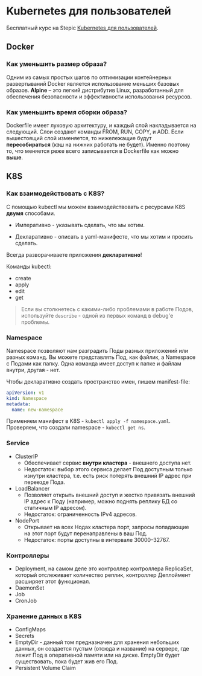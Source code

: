 # Kubernetes для пользователей

Бесплатный курс на Stepic [Kubernetes для пользователей](https://stepik.org/course/99188/syllabus).

## Docker

### Как уменьшить размер образа?
Одним из самых простых шагов по оптимизации контейнерных развертываний Docker является использование меньших базовых образов. **Alpine** – это легкий дистрибутив Linux, разработанный для обеспечения безопасности и эффективности использования ресурсов.

### Как уменьшить время сборки образа?
Dockerfile имеет луковую архитектуру, и каждый слой накладывается на следующий. Слои создают команды FROM, RUN, COPY, и ADD. Если вышестоящий слой изменяется, то нижележащие будут **пересобираться** (кэш на нижних работать не будет). Именно поэтому то, что меняется реже всего записывается в Dockerfile как можно **выше**.

## K8S

### Как взаимодействовать с K8S?
С помощью kubectl мы можем взаимодействовать с ресурсами K8S **двумя** способами.

* Императивно - указывать сделать, что мы хотим.

* Декларативно - описать в yaml-манифесте, что мы хотим и просить сделать.

Всегда разворачиваете приложения **декларативно**!

Команды kubectl:
* create
* apply
* edit 
* get

> Если вы столкнетесь с какими-либо проблемами в работе Подов, используйте `describe` - одной из первых команд в debug'е проблемы.

### Namespace
Namespace позволяют нам разградить Поды разных приложений или разных команд. Вы можете представлять Под, как файлик, а Namespace с Подами как папку. Одна команда имеет доступ к папке и файлам внутри, другая - нет. 

Чтобы декларативно создать пространство имен, пишем manifest-file:

```yaml
apiVersion: v1
kind: Namespace
metadata:
  name: new-namespace
```

Применяем манифест в K8S - `kubectl apply -f namespace.yaml`.
Проверяем, что создали namespace - `kubectl get ns`.

### Service
* ClusterIP
    * Обеспечивает сервис **внутри кластера** - внешнего доступа нет.
    * Недостаток: выбор этого сервиса делает Под доступным только изнутри кластера, т.е. есть риск потерять внешний IP адрес при переезде Пода.
* LoadBalancer
    * Позволяет открыть внешний доступ и жестко привязать внешний IP адрес к Поду (например, можно поднять реплику БД со статичным IP адресом).
    *  Недостаток: ограниченность IPv4 адресов.
* NodePort
    * Открывает на всех Нодах кластера порт, запросы попадающие на этот порт будут перенаправлены в ваш Под.
    * Недостаток: порты доступны в интервале 30000–32767.

### Контроллеры
* Deployment, на самом деле это контроллер контроллера ReplicaSet, который отслеживает количество реплик, контроллер Деплоймент расширяет этот функционал.
* DaemonSet
* Job
* CronJob

### Хранение данных в K8S
* ConfigMaps
* Secrets
* EmptyDir - данный том предназначен для хранения небольших данных, он создается пустым (отсюда и название) на сервере, где лежит Под в оперативной памяти или на диске. EmptyDir будет существовать, пока будет жив его Под. 
* Persistent Volume Claim